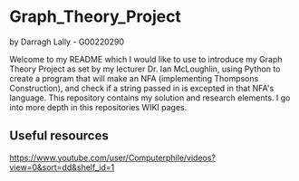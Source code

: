 # Graph_Theory_Project
by Darragh Lally - G00220290

Welcome to my README which I would like to use to introduce my Graph Theory Project as set by my lecturer Dr. Ian McLoughlin, using Python to create a program that will make an NFA (implementing Thompsons Construction), and check if a string passed in is excepted in that NFA's language. This repository contains my solution and research elements. I go into more depth in this repositories WIKI pages.

## Useful resources

https://www.youtube.com/user/Computerphile/videos?view=0&sort=dd&shelf_id=1           
